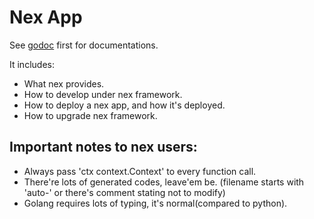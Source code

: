 # Nex App

See [godoc](https://godoc.elenet.me/github.com/eleme/nex) first for documentations.

It includes:

* What nex provides.
* How to develop under nex framework.
* How to deploy a nex app, and how it's deployed.
* How to upgrade nex framework.

## Important notes to nex users:

* Always pass 'ctx context.Context' to every function call.
* There're lots of generated codes, leave'em be. (filename starts with 'auto-' or there's comment stating not to modify)
* Golang requires lots of typing, it's normal(compared to python).
